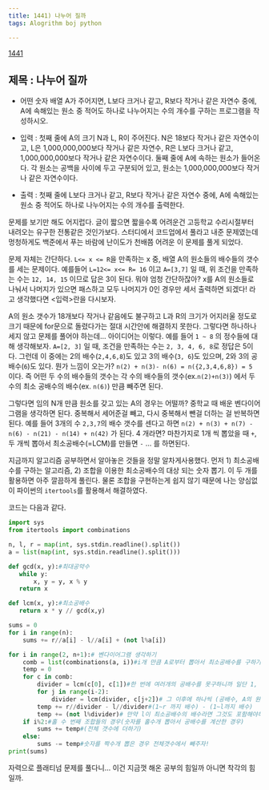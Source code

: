 ```yaml
---
title: 1441) 나누어 질까
tags: Alogrithm boj python

---
```


[1441](https://www.acmicpc.net/problem/1441)

## 제목 : 나누어 질까

- 어떤 숫자 배열 A가 주어지면, L보다 크거나 같고, R보다 작거나 같은 자연수 중에, A에 속해있는 원소 중 적어도 하나로 나누어지는 수의 개수를 구하는 프로그램을 작성하시오.

- 입력 : 첫째 줄에 A의 크기 N과 L, R이 주어진다. N은 18보다 작거나 같은 자연수이고, L은 1,000,000,000보다 작거나 같은 자연수, R은 L보다 크거나 같고, 1,000,000,000보다 작거나 같은 자연수이다. 둘째 줄에 A에 속하는 원소가 들어온다. 각 원소는 공백을 사이에 두고 구분되어 있고, 원소는 1,000,000,000보다 작거나 같은 자연수이다.
- 출력 : 첫째 줄에 L보다 크거나 같고, R보다 작거나 같은 자연수 중에, A에 속해있는 원소 중 적어도 하나로 나누어지는 수의 개수를 출력한다.



문제를 보기만 해도 어지럽다. 글이 짧으면 짧을수록 어려운건 고등학교 수리시절부터 내려오는 유구한 전통같은 것인가보다. 스터디에서 코드업에서 풀라고 내준 문제였는데 멍청하게도 백준에서 푸는 바람에 난이도가 천배쯤 어려운 이 문제를 풀게 되었다.

문제 자체는 간단하다. `L<= x <= R`을 만족하는 x 중, 배열 A의 원소들의 배수들의 갯수를 세는 문제이다. 예를들어 `L=12<= x<= R= 16` 이고 `A=[3,7]` 일 때, 위 조건을 만족하는 수는 `12, 14, 15` 이므로 답은 3이 된다. 뭐야 엄청 간단하잖아? x를 A의 원소들로 나눠서 나머지가 있으면 패스하고 모두 나머지가 0인 경우만 세서 출력하면 되겠다! 라고 생각했다면 <입력>란을 다시보자.

A의 원소 갯수가 18개보다 작거나 같음에도 불구하고 L과 R의 크기가 어지러울 정도로 크기 때문에 for문으로 돌렸다가는 절대 시간안에 해결하지 못한다. 그렇다면 하나하나 세지 않고 문제를 풀어야 하는데... 아이디어는 이렇다. 예를 들어 `1 ~ 8` 의 정수들에 대해 생각해보자. `A=[2, 3]` 일 때, 조건을 만족하는 수는 `2, 3, 4, 6, 8`로 정답은 5이다. 그런데 이 중에는 2의 배수(`2,4,6,8`)도 있고 3의 배수(`3, 6`)도 있으며, 2와 3의 공배수(`6`)도 있다. 뭔가 느낌이 오는가? `n(2) + n(3)- n(6) = n({2,3,4,6,8}) = 5` 이다. 즉 어떤 두 수의 배수들의 갯수는 각 수의 배수들의 갯수(ex.`n(2)+n(3)`) 에서 두 수의 최소 공배수의 배수(ex. `n(6)`) 만큼 빼주면 된다.

그렇다면 임의 N개 만큼 원소를 갖고 있는 A의 경우는 어떨까? 중학교 때 배운 벤다이어그램을 생각하면 된다. 중복해서 세어준걸 빼고, 다시 중복해서 뺀걸 더하는 걸 반복하면 된다. 예를 들어 3개의 수 `2,3,7`의 배수 갯수를 센다고 하면 `n(2) + n(3) + n(7) - n(6) - n(21) - n(14) + n(42)` 가  된다. 4 개라면? 마찬가지로 1개 씩 뽑았을 때 `+`, 두 개씩 뽑아서 최소공배수(=LCM)를 만들면 `-` ... 를 하면된다.

지금까지 알고리즘 공부하면서 알아놓은 것들을 정말 알차게사용했다. 먼저 1) 최소공배수를 구하는 알고리즘, 2) 조합을 이용한 최소공배수의 대상 되는 숫자 뽑기. 이 두 개를 활용하면 아주 깔끔하게 풀린다. 물론 조합을 구현하는게 쉽지 않기 때문에 나는 양심없이 파이썬의 `itertools`를 활용해서 해결하였다.



코드는 다음과 같다.

```python
import sys
from itertools import combinations

n, l, r = map(int, sys.stdin.readline().split())
a = list(map(int, sys.stdin.readline().split()))

def gcd(x, y):#최대공약수
   while y:
       x, y = y, x % y
   return x

def lcm(x, y):#최소공배수
   return x * y // gcd(x,y)

sums = 0
for i in range(n):
    sums += r//a[i] - l//a[i] + (not l%a[i])

for i in range(2, n+1):# 벤다이어그램 생각하기
    comb = list(combinations(a, i))#i개 만큼 A로부터 뽑아서 최소공배수를 구하기
    temp = 0
    for c in comb:
        divider = lcm(c[0], c[1])#한 번에 여러개의 공배수를 못구하니까 일단 1, 2번 숫자로 만들고
        for j in range(i-2):
            divider = lcm(divider, c[j+2])# 그 이후에 하나씩 (공배수, A의 원소)의 공배수를 구하자
        temp += r//divider - l//divider#(1~r 까지 배수) - (1~l까지 배수)
        temp += (not l%divider)# 만약 l이 최소공배수의 배수라면 그것도 포함해야하므로 나머지가 1인 경우 더해주자.
    if i%2:#홀 수 번째 조합들의 경우(숫자를 홀수개 뽑아서 공배수를 계산한 경우)
        sums += temp#(전체 갯수에 더하기)
    else:
        sums -= temp#숫자를 짝수개 뽑은 경우 전체갯수에서 빼주자!
print(sums)
```



자력으로 플래티넘 문제를 풀다니... 이건 지금껏 해온 공부의 힘일까 아니면 착각의 힘일까. 










